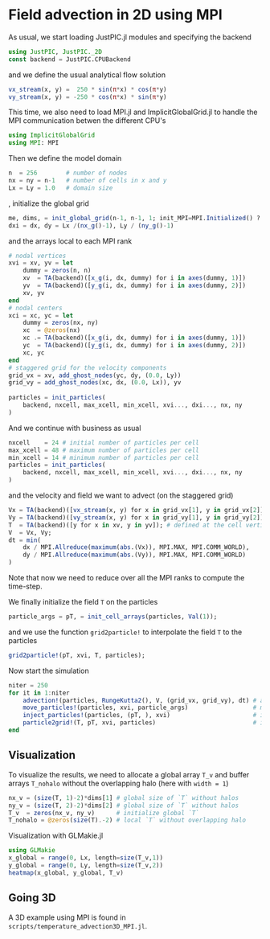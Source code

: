 # Field advection in 2D using MPI

As usual, we start loading JustPIC.jl modules and specifying the backend

```julia
using JustPIC, JustPIC._2D
const backend = JustPIC.CPUBackend
```

and we define the usual analytical flow solution

```julia
vx_stream(x, y) =  250 * sin(π*x) * cos(π*y)
vy_stream(x, y) = -250 * cos(π*x) * sin(π*y)
```
This time, we also need to load MPI.jl and ImplicitGlobalGrid.jl to handle the MPI communication betwen the different CPU's

```julia
using ImplicitGlobalGrid
using MPI: MPI
```

Then we define the model domain

```julia
n  = 256        # number of nodes
nx = ny = n-1   # number of cells in x and y
Lx = Ly = 1.0   # domain size
```

, initialize the global grid
```julia
me, dims, = init_global_grid(n-1, n-1, 1; init_MPI=MPI.Initialized() ? false : true)
dxi = dx, dy = Lx /(nx_g()-1), Ly / (ny_g()-1)
```
and the arrays local to each MPI rank

```julia
# nodal vertices
xvi = xv, yv = let
    dummy = zeros(n, n) 
    xv  = TA(backend)([x_g(i, dx, dummy) for i in axes(dummy, 1)])
    yv  = TA(backend)([y_g(i, dx, dummy) for i in axes(dummy, 2)])
    xv, yv
end
# nodal centers
xci = xc, yc = let
    dummy = zeros(nx, ny) 
    xc  = @zeros(nx) 
    xc .= TA(backend)([x_g(i, dx, dummy) for i in axes(dummy, 1)])
    yc  = TA(backend)([y_g(i, dx, dummy) for i in axes(dummy, 2)])
    xc, yc
end
# staggered grid for the velocity components
grid_vx = xv, add_ghost_nodes(yc, dy, (0.0, Ly))
grid_vy = add_ghost_nodes(xc, dx, (0.0, Lx)), yv
    
particles = init_particles(
    backend, nxcell, max_xcell, min_xcell, xvi..., dxi..., nx, ny
)
```

And we continue with business as usual

```julia
nxcell    = 24 # initial number of particles per cell
max_xcell = 48 # maximum number of particles per cell
min_xcell = 14 # minimum number of particles per cell
particles = init_particles(
    backend, nxcell, max_xcell, min_xcell, xvi..., dxi..., nx, ny
)
```

and the velocity and field we want to advect (on the staggered grid)

```julia
Vx = TA(backend)([vx_stream(x, y) for x in grid_vx[1], y in grid_vx[2]]);
Vy = TA(backend)([vy_stream(x, y) for x in grid_vy[1], y in grid_vy[2]]);
T  = TA(backend)([y for x in xv, y in yv]); # defined at the cell vertices
V  = Vx, Vy;
dt = min(
    dx / MPI.Allreduce(maximum(abs.(Vx)), MPI.MAX, MPI.COMM_WORLD),
    dy / MPI.Allreduce(maximum(abs.(Vy)), MPI.MAX, MPI.COMM_WORLD)
)
```

Note that now we need to reduce over all the MPI ranks to compute the time-step.

We finally initialize the field `T` on the particles

```julia
particle_args = pT, = init_cell_arrays(particles, Val(1));
```

and we use the function `grid2particle!` to interpolate the field `T` to the particles

```julia
grid2particle!(pT, xvi, T, particles);
```

Now start the simulation

```julia
niter = 250
for it in 1:niter
    advection!(particles, RungeKutta2(), V, (grid_vx, grid_vy), dt) # advect particles
    move_particles!(particles, xvi, particle_args)                  # move particles in the memory
    inject_particles!(particles, (pT, ), xvi)                       # inject particles if needed
    particle2grid!(T, pT, xvi, particles)                           # interpolate particles to the grid
end
```

## Visualization
To visualize the results, we need to allocate a global array `T_v` and buffer arrays `T_nohalo` without the overlapping halo (here with `width = 1`)
```julia
nx_v = (size(T, 1)-2)*dims[1] # global size of `T` without halos
ny_v = (size(T, 2)-2)*dims[2] # global size of `T` without halos
T_v  = zeros(nx_v, ny_v)      # initialize global `T`
T_nohalo = @zeros(size(T).-2) # local `T` without overlapping halo
```

Visualization with GLMakie.jl
```julia
using GLMakie
x_global = range(0, Lx, length=size(T_v,1))
y_global = range(0, Ly, length=size(T_v,2))
heatmap(x_global, y_global, T_v)
```

## Going 3D
A 3D example using MPI is found in `scripts/temperature_advection3D_MPI.jl`.